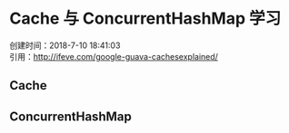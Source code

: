 # Cache 与 ConcurrentHashMap 学习

创建时间：2018-7-10 18:41:03 <br />
引用：http://ifeve.com/google-guava-cachesexplained/

## Cache

## ConcurrentHashMap